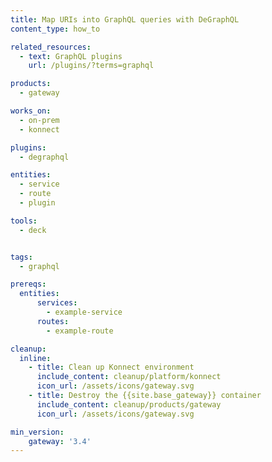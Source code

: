 ```yaml
---
title: Map URIs into GraphQL queries with DeGraphQL
content_type: how_to

related_resources:
  - text: GraphQL plugins
    url: /plugins/?terms=graphql

products:
  - gateway

works_on:
  - on-prem
  - konnect

plugins: 
  - degraphql

entities:
  - service
  - route
  - plugin

tools:
  - deck


tags:
  - graphql

prereqs:
  entities:
      services:
        - example-service
      routes:
        - example-route

cleanup:
  inline:
    - title: Clean up Konnect environment
      include_content: cleanup/platform/konnect
      icon_url: /assets/icons/gateway.svg
    - title: Destroy the {{site.base_gateway}} container
      include_content: cleanup/products/gateway
      icon_url: /assets/icons/gateway.svg

min_version:
    gateway: '3.4'
---
```

